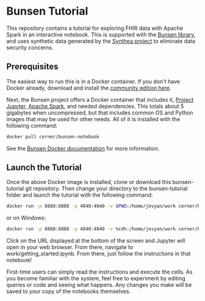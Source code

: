 # Bunsen Tutorial
This repository contains a tutorial for exploring FHIR data with Apache Spark in an interactive notebook. This is supported with the [Bunsen library](http://engineering.cerner.com/bunsen), and uses synthetic data generated by the [Synthea project](https://synthetichealth.github.io/synthea/) to eliminate data security concerns.

## Prerequisites
The easiest way to run this is in a Docker container. If you don't have Docker already, download and install the [community edition here](https://www.docker.com/get-docker).

Next, the Bunsen project offers a Docker container that includes it, [Project Jupyter](http://jupyter.org/), [Apache Spark](https://spark.apache.org/), and needed dependencies. This totals about 5 gigabytes when uncompressed, but that includes common OS and Python images that may be used for other needs. All of it is installed with the following command:

```bash
docker pull cerner/bunsen-notebook
```

See the [Bunsen Docker documentation](http://engineering.cerner.com/bunsen/0.4.0/docker.html) for more information.

## Launch the Tutorial
Once the above Docker image is installed, clone or download this bunsen-tutorial git repository. Then change your directory to the bunsen-tutorial folder and launch the tutorial with the following command:

```bash
docker run -p 8888:8888 -p 4040:4040 -v $PWD:/home/jovyan/work cerner/bunsen-notebook
```
or on Windows:

```bash
docker run -p 8888:8888 -p 4040:4040 -v %cd%:/home/jovyan/work cerner/bunsen-notebook
```

Click on the URL displayed at the bottom of the screen and Jupyter will open in your web browser. From there, navigate to work/getting_started.ipynb. From there, just follow the instructions in that notebook!

First-time users can simply read the instructions and execute the cells. As you become familiar with the system, feel free to experiment by editing queries or code and seeing what happens. Any changes you make will be saved to your copy of the notebooks themselves.
